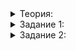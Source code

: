 <details>
<summary>Теория:</summary>

# Копирование объектов. Часть третья

Вы создали свой первый умный указатель  `ScopedPtr`, который позволил сохранить объект в динамической памяти и автоматически контролировать время его жизни. У  `ScopedPtr`  есть и другие полезные свойства:

-   Исключает неинициализированное состояние. Он либо пустой, либо хранит адрес существующего объекта;
-   Запрещает копирование указателя. Тем самым исключает ситуацию, когда два указателя одновременно владеют одним объектом;
-   Вместо неопределённого поведения при разыменовании нулевого указателя  `ScopedPtr`  выбрасывает исключение  `logic_error`, которое можно поймать и обработать приложением.

Эти свойства указателя позволяют сделать управление объектами в динамической памяти проще. Вместо такого:

```cpp
int main() {
    vector<Object*> objects;
    Object* ptr = nullptr;
    try {
        for (int i = 0; i < 5; ++i) {
            ptr = new Object();
            objects.push_back(ptr);
            // Обнуляем ptr (этот указатель уже скопирован в objects)
            ptr = nullptr;
        }
    } catch (...) {
        delete ptr;
    }
    // Удаляем объекты из массива указателей
    for (Object* obj_ptr : objects) {
        delete obj_ptr;
    }
}

```

Можно написать лаконичнее:

```cpp
int main() {
    vector<Object*> objects;
    try {
        for (int i = 0; i < 5; ++i) {
            // Пока указатель не добавлен в контейнер objects, им владеет умный указатель
            ScopedPtr<Object> ptr(new Object());
            objects.push_back(ptr.GetRawPtr());

            // Вызываем Release, чтобы указатель не удалил объект, уже 
            // вставленный в вектор.
            ptr.Release();
        }
    } catch (...) {
    }
    for (Object* obj_ptr : objects) {
        delete obj_ptr;
    }
}

```

Тем не менее удалять объекты, на которые ссылаются указатели внутри вектора, всё ещё приходится вручную. Чтобы автоматизировать процесс, разработаем класс-обёртку  `PtrVector`  — вектор указателей. Он автоматически удаляет объекты в своём деструкторе. Код станет ещё проще:

```cpp
int main() {
    PtrVector<Object> objects;
    for (int i = 0; i < 3; ++i) {
        ScopedPtr<Object> ptr(new Object());
        objects.GetItems().push_back(ptr.GetRawPtr());
        ptr.Release();
    }

    cout << "PtrVector copy has been destroyed"s << endl;

    // Деструктор PtrVector автоматически удалит объекты, на которые
    // ссылаются хранящиеся внутри него указатели
}

```

Также  `PtrVector`  будет допускать копирование:

```cpp
PtrVector<Object> objects;

// ...

PtrVector<Object> objects_copy(objects);

```

Во время этого он создаст копии всех объектов, указатели на которые содержатся в  `objects`.

</details>

<details>
<summary>Задание 1:</summary>

## Задание 1

Разработайте шаблонный класс  `PtrVector`, оборачивающий вектор указателей. Объекты, на которые ссылаются эти указатели, должны размещаться в динамической памяти. В деструкторе  `PtrVector`  должен удалить объекты по хранящимся в нём указателям. Данные он размещает в контейнере  `vector`.

Конструктор копирования  `PtrVector`  должен копировать объекты исходного вектора. При этом нулевые указатели исходного вектора остаются нулевыми в векторе-копии.

![1.png](https://github.com/AYglazk0v/practicum_Cpp_developer/blob/main/sprint6/%D0%9C%D0%BE%D0%B4%D0%B5%D0%BB%D1%8C_%D0%BF%D0%B0%D0%BC%D1%8F%D1%82%D0%B8/%D0%9A%D0%BE%D0%BF%D0%B8%D1%80%D0%BE%D0%B2%D0%B0%D0%BD%D0%B8%D0%B5_%D0%BE%D0%B1%D1%8A%D0%B5%D0%BA%D1%82%D0%BE%D0%B2_%D0%A7%D0%B0%D1%81%D1%82%D1%8C_%D1%82%D1%80%D0%B5%D1%82%D1%8C%D1%8F/img/1.png?raw=true)

_Исходный PtrVector и его копия_

### Ограничения

Сохраните сигнатуры всех публичных методов класса  `PtrVector`  неизменными, чтобы код скомпилировался без ошибок.

### Пример

Пример использования дан в заготовке решения.

### Что отправлять на проверку

В решении должна быть реализация  `PtrVector`  со всеми методами и  `#include`-директивы. Функция  `main`  учитываться не будет.

### Как будет тестироваться ваш код

Размещаемые во внутреннем векторе указатели будут ссылаться на объекты, которые созданы в куче с применением операции  `new`  либо равны  `nullptr`.

### Подсказка

-   В деструкторе  `PtrVector`  примените операцию  `delete`  к каждому указателю внутри  `items_`.
-   Обработку исключений в коде копирующего конструктора можно упростить: используйте метод  `reserve`  и зарезервируйте в векторе место для хранения нужного количества щупалец. Тогда метод  `push_back`  не будет выбрасывать исключений.

</details>

<details>
<summary>Задание 2:</summary>

## Задание 2

Для съёмок блокбастера «Атака октоклонов» нужно изготовить 1000 копий осьминогов на основе имеющегося осьминога-прототипа.

В классе  `Octopus`  не задан пользовательский конструктор копирования. Копирующий конструктор, сгенерированный компилятором, копирует осьминогов некорректно: несколько осьминогов используют щупальца прототипа. Это приводит к неопределённому поведению.

Реализуйте следующий функционал:

-   Корректное клонирование осьминогов, при котором копия будет иметь свой набор щупалец, а не пользоваться щупальцами оригинала. Щупальца копии осьминога должны прицепляться к тем же щупальцам, что и оригинал.
-   Метод  `AddTentacle`  для добавления новых щупалец. Добавление должно сохранять адрес размещения существующих щупалец в памяти.  `id`  щупальца должен быть равен текущему количеству щупалец, увеличенному на 1.

Проверки, которые есть в функции  `main`, упростят разработку.

### Ограничения

Гарантируется, что количество щупалец, передаваемое в параметризованный конструктор класса  `Octopus`, неотрицательное. Проверять их количество в конструкторе необязательно. Максимальное количество щупалец, которое будет иметь осьминог, не превысит несколько десятков.

### Что отправлять на проверку

Решение должно включать исходный код класса  `Octopus`  и используемых им классов, а также нужные для компиляции директивы  `#include`. Функция  `main`  не учитывается.

### Как будет тестироваться ваш код

Класс  `Octopus`  будет протестирован кодом, подобным представленному в функции  `main`  из заготовки решения. Сохраните сигнатуры всех публичных методов классов  `Octopus`  и  `Tentacle`  неизменными, чтобы код скомпилировался без ошибок.

### Подсказка

-   Используйте классы  `ScopedPtr`  и  `PtrVector`. С ними класс  `Octopus`  станет заметно проще.
-   Когда щупальца хранятся внутри  `PtrVector`, создавать собственный конструктор копирования и деструктор для класса  `Octopus`  не придётся — конструктор копирования  `PtrVector`  корректно скопирует щупальца, а деструктор удалит их.

</details>
